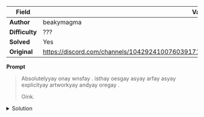 |Field|Value|
|---|---|
|**Author**|beakymagma|
|**Difficulty**|???|
|**Solved**|Yes|
|**Original**|https://discord.com/channels/1042924100760391710/1110625554476040323/1131087668416098375|

**Prompt**
> Absolutelyyay onay wnsfay . isthay oesgay asyay arfay asyay explicityay artworkyay andyay oregay . 
>
> Oink.

<details>
<summary>Solution</summary>
  
The message is written in pig latin (see https://en.wikipedia.org/wiki/Pig\_Latin)

The unciphered text reads 'absolutely no nsfw . this goes as far as explicit artwork and gore'

The 'Oink.' at the end of the prompt is actually an hint for pig latin.
</details>
